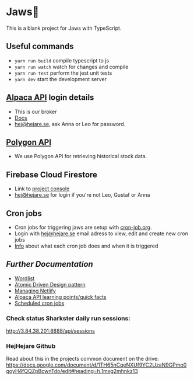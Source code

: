# Jaws🦈

This is a blank project for Jaws with TypeScript.

## Useful commands

* `yarn run build`   compile typescript to js
* `yarn run watch`   watch for changes and compile
* `yarn run test`    perform the jest unit tests
* `yarn dev`         start the development server


## [Alpaca API](https://broker-app.alpaca.markets/dev) login details
* This is our broker
* [Docs](https://alpaca.markets/docs/api-references/broker-api/)
* hej@hejare.se, ask Anna or Leo for password. 

## [Polygon API](https://polygon.io/docs/stocks/getting-started)
* We use Polygon API for retrieving historical stock data.

## Firebase Cloud Firestore
- Link to [project console](https://console.firebase.google.com/u/0/project/jaws-sharkster/overview)
- hej@hejare.se for login if you're not Leo, Gustaf or Anna

## Cron jobs
* Cron jobs for triggering jaws are setup with [cron-job.org](https://console.cron-job.org/). 
* Login with hej@hejare.se email adress to view, edit and create new cron jobs
* [Info](docs/scheduling.md) about what each cron job does and when it is triggered 

## _Further Documentation_

- [Wordlist](docs/wordlist.md)
- [Atomic Driven Design pattern](docs/adr.md)
- [Managing Netlify](docs/netlify.md)
- [Alpaca API learning points/quick facts](https://github.com/hejare/jaws/blob/main/docs/alpaca-api-learning-points.md)
- [Scheduled cron jobs](docs/scheduling.md)

### Check status Sharkster daily run sessions:
http://3.84.38.201:8888/api/sessions

### HejHejare Github
Read about this in the projects common document on the drive:
https://docs.google.com/document/d/1TH65nCqeNXUf9YC2UzaN9GPmo0goyH4fQQZpBcwnTdo/edit#heading=h.1mxg2mhnkz13

